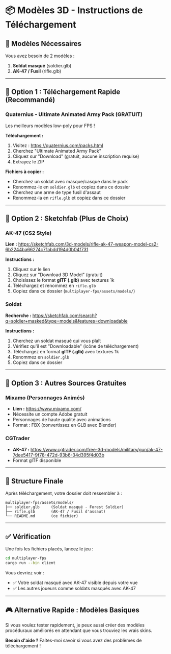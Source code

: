 # 📦 Modèles 3D - Instructions de Téléchargement

## 🎯 Modèles Nécessaires

Vous avez besoin de 2 modèles :
1. **Soldat masqué** (soldier.glb)
2. **AK-47 / Fusil** (rifle.glb)

---

## 🚀 Option 1 : Téléchargement Rapide (Recommandé)

### Quaternius - Ultimate Animated Army Pack (GRATUIT)
Les meilleurs modèles low-poly pour FPS !

**Téléchargement :**
1. Visitez : https://quaternius.com/packs.html
2. Cherchez "Ultimate Animated Army Pack"
3. Cliquez sur "Download" (gratuit, aucune inscription requise)
4. Extrayez le ZIP

**Fichiers à copier :**
- Cherchez un soldat avec masque/casque dans le pack
- Renommez-le en `soldier.glb` et copiez dans ce dossier
- Cherchez une arme de type fusil d'assaut
- Renommez-la en `rifle.glb` et copiez dans ce dossier

---

## 🎨 Option 2 : Sketchfab (Plus de Choix)

### AK-47 (CS2 Style)
**Lien :** https://sketchfab.com/3d-models/rifle-ak-47-weapon-model-cs2-6b2244ba66274c71abdd194d0b04f731

**Instructions :**
1. Cliquez sur le lien
2. Cliquez sur "Download 3D Model" (gratuit)
3. Choisissez le format **glTF (.glb)** avec textures 1k
4. Téléchargez et renommez en `rifle.glb`
5. Copiez dans ce dossier (`multiplayer-fps/assets/models/`)

### Soldat
**Recherche :** https://sketchfab.com/search?q=soldier+masked&type=models&features=downloadable

**Instructions :**
1. Cherchez un soldat masqué qui vous plaît
2. Vérifiez qu'il est "Downloadable" (icône de téléchargement)
3. Téléchargez en format **glTF (.glb)** avec textures 1k
4. Renommez en `soldier.glb`
5. Copiez dans ce dossier

---

## 🔧 Option 3 : Autres Sources Gratuites

### Mixamo (Personnages Animés)
- **Lien :** https://www.mixamo.com/
- Nécessite un compte Adobe gratuit
- Personnages de haute qualité avec animations
- Format : FBX (convertissez en GLB avec Blender)

### CGTrader
- **AK-47 :** https://www.cgtrader.com/free-3d-models/military/gun/ak-47-7dee5417-9f78-472d-93b6-34d395f4d03b
- Format glTF disponible

---

## 📁 Structure Finale

Après téléchargement, votre dossier doit ressembler à :

```
multiplayer-fps/assets/models/
├── soldier.glb     (Soldat masqué - Forest Soldier)
├── rifle.glb       (AK-47 / Fusil d'assaut)
└── README.md       (ce fichier)
```

---

## ✅ Vérification

Une fois les fichiers placés, lancez le jeu :

```bash
cd multiplayer-fps
cargo run --bin client
```

Vous devriez voir :
- ✅ Votre soldat masqué avec AK-47 visible depuis votre vue
- ✅ Les autres joueurs comme soldats masqués avec AK-47

---

## 🎮 Alternative Rapide : Modèles Basiques

Si vous voulez tester rapidement, je peux aussi créer des modèles procéduraux améliorés en attendant que vous trouviez les vrais skins.

**Besoin d'aide ?** Faites-moi savoir si vous avez des problèmes de téléchargement !
